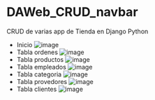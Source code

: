 # DAWeb_CRUD_navbar
CRUD de varias app de Tienda en Django Python
- Inicio
![image](https://github.com/user-attachments/assets/d8ec41a6-5ebf-4c29-95f6-638b53599887)
- Tabla ordenes
![image](https://github.com/user-attachments/assets/97c15a6d-6849-4b4c-a048-1d6bf6b817c7)
- Tabla productos
![image](https://github.com/user-attachments/assets/f583a711-a18d-4e2c-b84b-0aa6bf030592)
- Tabla empleados
![image](https://github.com/user-attachments/assets/aeaaf7c4-686b-4500-a9c0-3f40a90940b2)
- Tabla categoria
![image](https://github.com/user-attachments/assets/44c02e10-04c6-4c2c-93d0-1f38dca42d15)
- Tabla provedores
![image](https://github.com/user-attachments/assets/c849c0ea-7f6b-4030-a7da-a61bf92eb1b3)
- Tabla clientes
![image](https://github.com/user-attachments/assets/b200dcf9-6d99-41c7-85dc-26f8eb0a89dd)

